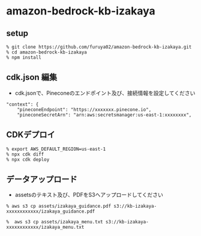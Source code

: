 # amazon-bedrock-kb-izakaya


## setup

```
% git clone https://github.com/furuya02/amazon-bedrock-kb-izakaya.git
% cd amazon-bedrock-kb-izakaya
% npm install
```

## cdk.json 編集

* cdk.jsonで、Pineconeのエンドポイント及び、接続情報を設定してください

```
"context": {
    "pineconeEndpoint": "https://xxxxxxx.pinecone.io",
    "pineconeSecretArn": "arn:aws:secretsmanager:us-east-1:xxxxxxxx",
```

## CDKデプロイ

```
% export AWS_DEFAULT_REGION=us-east-1
% npx cdk diff
% npx cdk deploy
```

##  データアップロード

* assetsのテキスト及び、PDFをS3へアップロードしてください
```
% aws s3 cp assets/izakaya_guidance.pdf s3://kb-izakaya-xxxxxxxxxxxx/izakaya_guidance.pdf

%  aws s3 cp assets/izakaya_menu.txt s3://kb-izakaya-xxxxxxxxxxxx/izakaya_menu.txt
```
